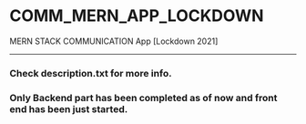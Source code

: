 # COMM_MERN_APP_LOCKDOWN
MERN STACK COMMUNICATION App [Lockdown 2021]


----------------------------------------------

### Check description.txt for more info.

### Only Backend part has been completed as of now and front end has been just started.

